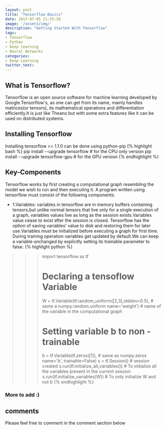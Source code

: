 ```yaml
---
layout: post
title: "Tensorflow Basics"
date: 2017-07-05 21:25:58
image: '/assets/img/'
description: "Getting Started With Tensorflow"
tags:
- Tensorflow
- Python
- Deep learning
- Neural Networks
categories:
- Deep Learning
twitter_text:
---
```


## What is Tensorflow?

Tensorflow is an open source software for machine learning developed by Google.Tensorflow's, as one can get from its name, mainly handles matrices(or tensors), its mathematical operations and differentiation efficiently.It is just like Theano but with some extra features like  it can be used on distributed systems.


## Installing Tensorflow

Installing tensorflow >= 1.1.0 can be done using python-pip
{% highlight bash %}
pip install --upgrade tensorflow # for the CPU only version
pip install --upgrade tensorflow-gpu # for the GPU version
{% endhighlight %}

## Key-Components
Tensorflow works by first creating a computational graph resembling the model we wish to run and then executing it.
A program written using tensorflow must consist of the following components:
  - 1.Variables: variables in tensorflow are in memory buffers containing tensors,but unlike normal tensors that live only for a single execution of a graph, variables values live as long as the session exists.Variables value cease to exist after the session is closed. Tensorflow has the option of saving variables' value to disk and restoring them for later use.Variables must be initialized before executing a graph for first time.
  During training operation variables get updated by default.We can keep a variable unchanged by explicitly setting its trainable parameter to false.
{% highlight python %}
>>> import tensorflow as tf
>>> # Declaring a tensoflow Variable
>>> W = tf.Variable(tf.random_uniform([2,3],stddev=0.5), # same a numpy.random.uniform
name='weight') # name of the variable in the computational graph
>>> # Setting variable b to non -trainable
>>> b = tf.Variable(tf.zeros([1]), # same as numpy.zeros
name='b', trainable=False)
>>> s = tf.Session() # session created
>>> s.run(tf.initialize_all_variables()) # To initialize all the variables present in the current session
>>> s.run(tf.initialize_variables(W)) # To only initialize W and not b
{% endhighlight %}

### More to add :)
## comments

Please feel free to comment in the comment section below
